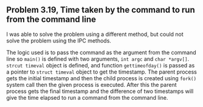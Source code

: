 ## Problem 3.19, Time taken by the command to run from the command line
 
I was able to solve the problem using a different method, but could not solve the problem using the IPC methods.
 
The logic used is to pass the command as the argument from the command line so `main()` is defined with two arguments, `int argc` and `char *argv[]`. `strcut timeval` object is defined, and function `gettimeofday()` is passed as a pointer to `struct timeval` object to get the timestamp. The parent process gets the initial timestamp and then the child process is created using `fork()` system call then the given process is executed. After this the parent process gets the final timestamp and the difference of two timestamps will give the time elapsed to run a command from the command line.
